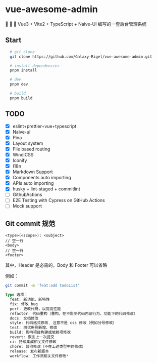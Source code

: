 # vue-awesome-admin

🚀 🚀 🚀 Vue3 + Vite2 + TypeScript + Naive-UI 编写的一套后台管理系统

## Start

```bash
  # git clone
  git clone https://github.com/Galaxy-Rigel/vue-awesome-admin.git

  # install dependencies
  pnpm install

  # dev
  pnpm dev

  # build
  pnpm build
```

## TODO

- [x] eslint+prettier+vue+typescript
- [x] Naive-ui
- [x] Pina
- [x] Layout system
- [x] File based routing
- [x] WindiCSS
- [x] Iconify
- [x] I18n
- [x] Markdown Support
- [x] Components auto importing
- [x] APIs auto importing
- [x] husky + lint-staged + commitlint
- [ ] GithubActions
- [ ] E2E Testing with Cypress on GitHub Actions
- [ ] Mock support

## Git commit 规范

```
<type>(<scope>): <subject>
// 空一行
<body>
// 空一行
<footer>
```

其中，Header 是必需的，Body 和 Footer 可以省略

例如：

```bash
git commit -m 'feat:add todoList'
```

```typescript
type 选项：
  feat: 新功能、新特性
  fix: 修改 bug
  perf: 更改代码，以提高性能
  refactor: 代码重构（重构，在不影响代码内部行为、功能下的代码修改）
  docs: 文档修改
  style: 代码格式修改, 注意不是 css 修改（例如分号修改）
  test: 测试用例新增、修改
  build: 影响项目构建或依赖项修改
  revert: 恢复上一次提交
  ci: 持续集成相关文件修改
  chore: 其他修改（不在上述类型中的修改）
  release: 发布新版本
  workflow: 工作流相关文件修改*
```
